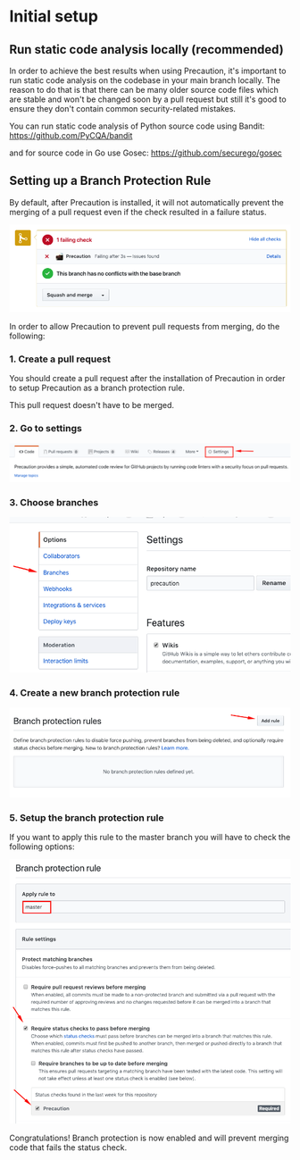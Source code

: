 <!--
    Copyright 2019 VMware, Inc.
    SPDX-License-Identifier: BSD-2-Clause
-->

# Initial setup

## Run static code analysis locally (recommended)

In order to achieve the best results when using Precaution, it's important to run static code analysis on the codebase in your main branch locally. 
The reason to do that is that there can be many older source code files which are stable and won't be changed soon by a pull request but still it's good to ensure they don't contain common security-related mistakes.

You can run static code analysis of Python source code using Bandit: https://github.com/PyCQA/bandit 

and for source code in Go use Gosec: https://github.com/securego/gosec 

## Setting up a Branch Protection Rule

By default, after Precaution is installed, it will not automatically prevent the merging of a pull request even if the check resulted in a failure status. 

![check_fails](./images/check_fails.png)


In order to allow Precaution to prevent pull requests from merging, do the following:

### 1. Create a pull request

You should create a pull request after the installation of Precaution in order to setup Precaution as a branch protection rule.

This pull request doesn't have to be merged.

### 2. Go to settings

![settings](./images/settings.png)


### 3. Choose branches

![branches](./images/branches.png)


### 4. Create a new branch protection rule 

![add_rule](./images/add_rule.png)


### 5. Setup the branch protection rule 

If you want to apply this rule to the master branch you will have to check the following options:

![branch_protection_rule.png](./images/branch_protection_rule.png)



Congratulations! Branch protection is now enabled and will prevent merging code that fails the status check.
